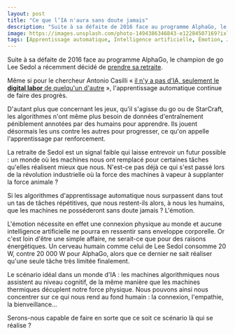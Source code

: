 ```yaml
---
layout: post
title: "Ce que l’IA n'aura sans doute jamais"
description: "Suite à sa défaite de 2016 face au programme AlphaGo, le champion de go Lee Sedol a récemment décidé de prendre sa retraite."
image: https://images.unsplash.com/photo-1494386346843-e12284507169?ixlib=rb-1.2.1&ixid=eyJhcHBfaWQiOjEyMDd9&auto=format&fit=crop&w=1200&q=80
tags: [Apprentissage automatique, Intelligence artificielle, Émotion, Jeu, Prospective]
---
```


Suite à sa défaite de 2016 face au programme AlphaGo, le champion de go Lee Sedol a récemment décidé de [prendre sa retraite](https://usbeketrica.com/article/incapable-de-vaincre-l-ia-de-google-un-champion-du-jeu-de-go-prend-sa-retraite).

Même si pour le chercheur Antonio Casilli « [il n'y a pas d'IA, seulement le **digital labor** de quelqu'un d'autre](https://twitter.com/AntonioCasilli/status/839402563384541185?s=20) », l'apprentissage automatique continue de faire des progrès.

D'autant plus que concernant les jeux, qu'il s'agisse du go ou de StarCraft, les algorithmes n'ont même plus besoin de données d'entraînement péniblement annotées par des humains pour apprendre. Ils jouent désormais les uns contre les autres pour progresser, ce qu'on appelle l'apprentissage par renforcement.

La retraite de Sedol est un signal faible qui laisse entrevoir un futur possible : un monde où les machines nous ont remplacé pour certaines tâches qu'elles réalisent mieux que nous. N'est-ce pas déjà ce qui s'est passé lors de la révolution industrielle où la force des machines à vapeur à supplanter la force animale ?

Si les algorithmes d'apprentissage automatique nous surpassent dans tout un tas de tâches répétitives, que nous restent-ils alors, à nous les humains, que les machines ne posséderont sans doute jamais ? L'émotion.

L'émotion nécessite en effet une connexion physique au monde et aucune intelligence artificielle ne pourra en ressentir sans enveloppe corporelle. Or c'est loin d'être une simple affaire, ne serait-ce que pour des raisons énergétiques. Un cerveau humain comme celui de Lee Sedol consomme 20 W, contre 20 000 W pour AlphaGo, alors que ce dernier ne sait réaliser qu'une seule tâche très limitée finalement.

Le scénario idéal dans un monde d'IA : les machines algorithmiques nous assistent au niveau cognitif, de la même manière que les machines thermiques décuplent notre force physique. Nous pouvons ainsi nous concentrer sur ce qui nous rend au fond humain : la connexion, l'empathie, la bienveillance...

Serons-nous capable de faire en sorte que ce soit ce scénario là qui se réalise ?
